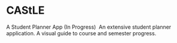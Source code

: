 # CAStLE
A Student Planner App (In Progress)  
An extensive student planner application. A visual guide to course and semester progress.
